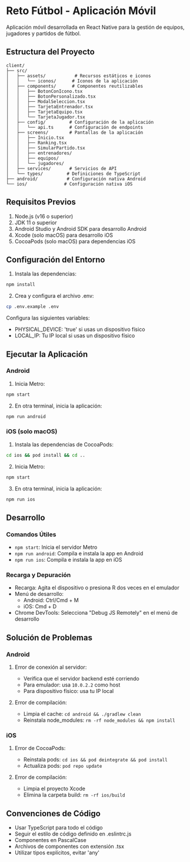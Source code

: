 # Reto Fútbol - Aplicación Móvil

Aplicación móvil desarrollada en React Native para la gestión de equipos, jugadores y partidos de fútbol.

## Estructura del Proyecto

```
client/
├── src/
│   ├── assets/           # Recursos estáticos e iconos
│   │   └── iconos/      # Iconos de la aplicación
│   ├── components/      # Componentes reutilizables
│   │   ├── BotonConIcono.tsx
│   │   ├── BotonPersonalizado.tsx
│   │   ├── ModalSeleccion.tsx
│   │   ├── TarjetaEntrenador.tsx
│   │   ├── TarjetaEquipo.tsx
│   │   └── TarjetaJugador.tsx
│   ├── config/         # Configuración de la aplicación
│   │   └── api.ts      # Configuración de endpoints
│   ├── screens/        # Pantallas de la aplicación
│   │   ├── Inicio.tsx
│   │   ├── Ranking.tsx
│   │   ├── SimularPartido.tsx
│   │   ├── entrenadores/
│   │   ├── equipos/
│   │   └── jugadores/
│   ├── services/       # Servicios de API
│   └── types/         # Definiciones de TypeScript
├── android/           # Configuración nativa Android
└── ios/              # Configuración nativa iOS
```

## Requisitos Previos

1. Node.js (v16 o superior)
2. JDK 11 o superior
3. Android Studio y Android SDK para desarrollo Android
4. Xcode (solo macOS) para desarrollo iOS
5. CocoaPods (solo macOS) para dependencias iOS

## Configuración del Entorno

1. Instala las dependencias:
```bash
npm install
```

2. Crea y configura el archivo .env:
```bash
cp .env.example .env
```

Configura las siguientes variables:
- PHYSICAL_DEVICE: 'true' si usas un dispositivo físico
- LOCAL_IP: Tu IP local si usas un dispositivo físico

## Ejecutar la Aplicación

### Android

1. Inicia Metro:
```bash
npm start
```

2. En otra terminal, inicia la aplicación:
```bash
npm run android
```

### iOS (solo macOS)

1. Instala las dependencias de CocoaPods:
```bash
cd ios && pod install && cd ..
```

2. Inicia Metro:
```bash
npm start
```

3. En otra terminal, inicia la aplicación:
```bash
npm run ios
```

## Desarrollo

### Comandos Útiles

- `npm start`: Inicia el servidor Metro
- `npm run android`: Compila e instala la app en Android
- `npm run ios`: Compila e instala la app en iOS

### Recarga y Depuración

- Recarga: Agita el dispositivo o presiona R dos veces en el emulador
- Menú de desarrollo: 
  - Android: Ctrl/Cmd + M
  - iOS: Cmd + D
- Chrome DevTools: Selecciona "Debug JS Remotely" en el menú de desarrollo

## Solución de Problemas

### Android

1. Error de conexión al servidor:
   - Verifica que el servidor backend esté corriendo
   - Para emulador: usa `10.0.2.2` como host
   - Para dispositivo físico: usa tu IP local

2. Error de compilación:
   - Limpia el cache: `cd android && ./gradlew clean`
   - Reinstala node_modules: `rm -rf node_modules && npm install`

### iOS

1. Error de CocoaPods:
   - Reinstala pods: `cd ios && pod deintegrate && pod install`
   - Actualiza pods: `pod repo update`

2. Error de compilación:
   - Limpia el proyecto Xcode
   - Elimina la carpeta build: `rm -rf ios/build`

## Convenciones de Código

- Usar TypeScript para todo el código
- Seguir el estilo de código definido en .eslintrc.js
- Componentes en PascalCase
- Archivos de componentes con extensión .tsx
- Utilizar tipos explícitos, evitar 'any'
